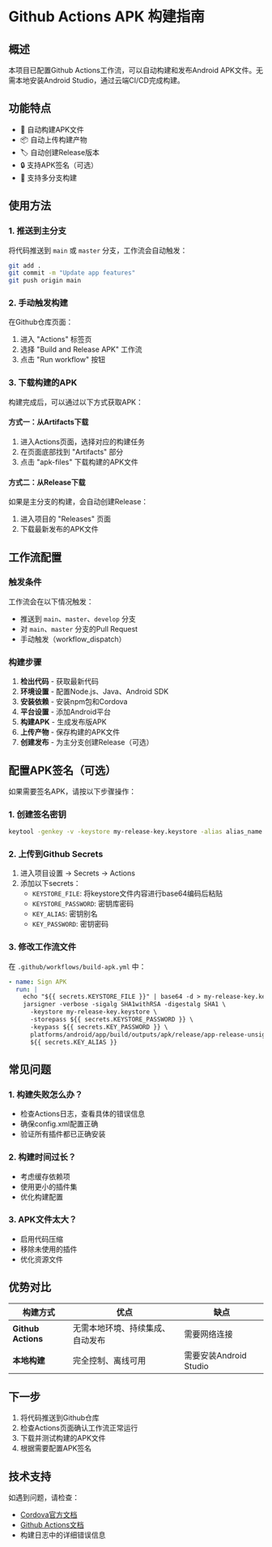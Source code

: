 # Github Actions APK 构建指南

## 概述

本项目已配置Github Actions工作流，可以自动构建和发布Android APK文件。无需本地安装Android Studio，通过云端CI/CD完成构建。

## 功能特点

- 🚀 自动构建APK文件
- 📦 自动上传构建产物
- 🏷️ 自动创建Release版本
- 🔒 支持APK签名（可选）
- 📱 支持多分支构建

## 使用方法

### 1. 推送到主分支

将代码推送到 `main` 或 `master` 分支，工作流会自动触发：

```bash
git add .
git commit -m "Update app features"
git push origin main
```

### 2. 手动触发构建

在Github仓库页面：
1. 进入 "Actions" 标签页
2. 选择 "Build and Release APK" 工作流
3. 点击 "Run workflow" 按钮

### 3. 下载构建的APK

构建完成后，可以通过以下方式获取APK：

#### 方式一：从Artifacts下载
1. 进入Actions页面，选择对应的构建任务
2. 在页面底部找到 "Artifacts" 部分
3. 点击 "apk-files" 下载构建的APK文件

#### 方式二：从Release下载
如果是主分支的构建，会自动创建Release：
1. 进入项目的 "Releases" 页面
2. 下载最新发布的APK文件

## 工作流配置

### 触发条件

工作流会在以下情况触发：
- 推送到 `main`、`master`、`develop` 分支
- 对 `main`、`master` 分支的Pull Request
- 手动触发（workflow_dispatch）

### 构建步骤

1. **检出代码** - 获取最新代码
2. **环境设置** - 配置Node.js、Java、Android SDK
3. **安装依赖** - 安装npm包和Cordova
4. **平台设置** - 添加Android平台
5. **构建APK** - 生成发布版APK
6. **上传产物** - 保存构建的APK文件
7. **创建发布** - 为主分支创建Release（可选）

## 配置APK签名（可选）

如果需要签名APK，请按以下步骤操作：

### 1. 创建签名密钥

```bash
keytool -genkey -v -keystore my-release-key.keystore -alias alias_name -keyalg RSA -keysize 2048 -validity 10000
```

### 2. 上传到Github Secrets

1. 进入项目设置 → Secrets → Actions
2. 添加以下secrets：
   - `KEYSTORE_FILE`: 将keystore文件内容进行base64编码后粘贴
   - `KEYSTORE_PASSWORD`: 密钥库密码
   - `KEY_ALIAS`: 密钥别名
   - `KEY_PASSWORD`: 密钥密码

### 3. 修改工作流文件

在 `.github/workflows/build-apk.yml` 中：

```yaml
- name: Sign APK
  run: |
    echo "${{ secrets.KEYSTORE_FILE }}" | base64 -d > my-release-key.keystore
    jarsigner -verbose -sigalg SHA1withRSA -digestalg SHA1 \
      -keystore my-release-key.keystore \
      -storepass ${{ secrets.KEYSTORE_PASSWORD }} \
      -keypass ${{ secrets.KEY_PASSWORD }} \
      platforms/android/app/build/outputs/apk/release/app-release-unsigned.apk \
      ${{ secrets.KEY_ALIAS }}
```

## 常见问题

### 1. 构建失败怎么办？

- 检查Actions日志，查看具体的错误信息
- 确保config.xml配置正确
- 验证所有插件都已正确安装

### 2. 构建时间过长？

- 考虑缓存依赖项
- 使用更小的插件集
- 优化构建配置

### 3. APK文件太大？

- 启用代码压缩
- 移除未使用的插件
- 优化资源文件

## 优势对比

| 构建方式 | 优点 | 缺点 |
|---------|------|------|
| **Github Actions** | 无需本地环境、持续集成、自动发布 | 需要网络连接 |
| **本地构建** | 完全控制、离线可用 | 需要安装Android Studio |

## 下一步

1. 将代码推送到Github仓库
2. 检查Actions页面确认工作流正常运行
3. 下载并测试构建的APK文件
4. 根据需要配置APK签名

## 技术支持

如遇到问题，请检查：
- [Cordova官方文档](https://cordova.apache.org/docs/)
- [Github Actions文档](https://docs.github.com/en/actions)
- 构建日志中的详细错误信息